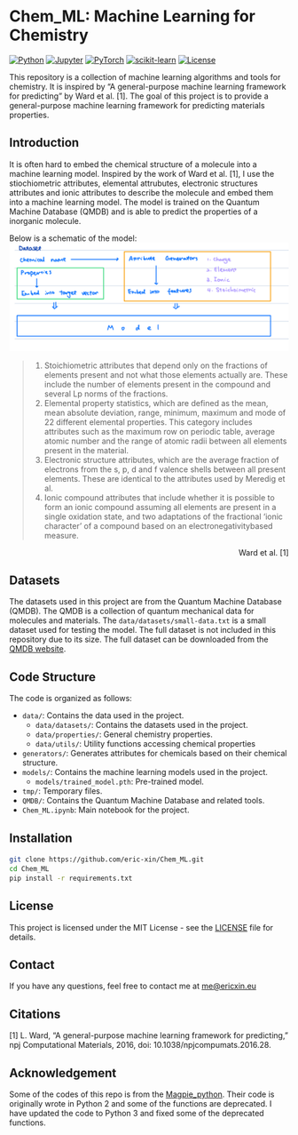 # Chem_ML: Machine Learning for Chemistry

[![Python](https://img.shields.io/badge/Python-3776AB?logo=python&logoColor=white)](https://www.python.org/)
[![Jupyter](https://img.shields.io/badge/Jupyter-F37626?logo=jupyter&logoColor=white)](https://jupyter.org/)
[![PyTorch](https://img.shields.io/badge/PyTorch-EE4C2C?logo=pytorch&logoColor=white)](https://pytorch.org/)
[![scikit-learn](https://img.shields.io/badge/scikit--learn-F7931E?logo=scikit-learn&logoColor=white)](https://scikit-learn.org/)
[![License](https://img.shields.io/badge/License-MIT-blue.svg)](https://opensource.org/licenses/MIT)

This repository is a collection of machine learning algorithms and tools for chemistry. It is inspired by “A general-purpose machine learning framework for predicting” by Ward et al. [1]. The goal of this project is to provide a general-purpose machine learning framework for predicting materials properties.

## Introduction
It is often hard to embed the chemical structure of a molecule into a machine learning model. Inspired by the work of Ward et al. [1], I use the stiochiometric attributes, elemental attrubutes, electronic structures attributes and ionic attributes to describe the molecule and embed them into a machine learning model. The model is trained on the Quantum Machine Database (QMDB) and is able to predict the properties of a inorganic molecule.

Below is a schematic of the model:
![Model](./assets/img/model.png)

> 1. Stoichiometric attributes that depend only on the fractions of elements present and not what those elements actually are. These include the number of elements present in the compound and several Lp norms of the fractions.  
> 2. Elemental property statistics, which are defined as the mean, mean absolute deviation, range, minimum, maximum and mode of 22 different elemental properties. This category includes attributes such as the maximum row on periodic table, average atomic number and the range of atomic radii between all elements present in the material.  
> 3. Electronic structure attributes, which are the average fraction of electrons from the s, p, d and f valence shells between all present elements. These are identical to the attributes used by Meredig et al.
> 4. Ionic compound attributes that include whether it is possible to form an ionic compound assuming all elements are present in a single oxidation state, and two adaptations of the fractional ‘ionic character’ of a compound based on an electronegativitybased measure.

<p align="right">Ward et al. [1]</p>

## Datasets
The datasets used in this project are from the Quantum Machine Database (QMDB). The QMDB is a collection of quantum mechanical data for molecules and materials. The `data/datasets/small-data.txt` is a small dataset used for testing the model. The full dataset is not included in this repository due to its size. The full dataset can be downloaded from the [QMDB website](http://quantum-machine.org/datasets/).

## Code Structure

The code is organized as follows:

- `data/`: Contains the data used in the project.
  - `data/datasets/`: Contains the datasets used in the project.
  - `data/properties/`: General chemistry properties.
  - `data/utils/`: Utility functions accessing chemical properties
- `generators/`: Generates attributes for chemicals based on their chemical structure.
- `models/`: Contains the machine learning models used in the project.
  - `models/trained_model.pth`: Pre-trained model.
- `tmp/`: Temporary files.
- `QMDB/`: Contains the Quantum Machine Database and related tools.
- `Chem_ML.ipynb`: Main notebook for the project.

## Installation
```bash
git clone https://github.com/eric-xin/Chem_ML.git
cd Chem_ML
pip install -r requirements.txt
```

## License
This project is licensed under the MIT License - see the [LICENSE](LICENSE) file for details.

## Contact
If you have any questions, feel free to contact me at [me@ericxin.eu](mailto:me@ericxin.eu)

## Citations
[1] L. Ward, “A general-purpose machine learning framework for predicting,” npj Computational Materials, 2016, doi: 10.1038/npjcompumats.2016.28.

## Acknowledgement
Some of the codes of this repo is from the [Magpie_python](https://github.com/ramv2/magpie_python). Their code is originally wrote in Python 2 and some of the functions are deprecated. I have updated the code to Python 3 and fixed some of the deprecated functions.